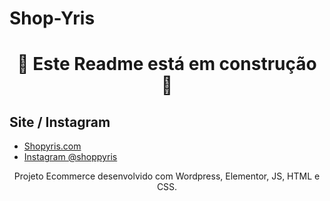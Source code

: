 # Shop-Yris
<h1 align="center">
 🚧 Este Readme está em construção 🚧
</h1>

## Site / Instagram
- [Shopyris.com](https://shopyris.com/)
- [Instagram @shoppyris](https://www.instagram.com/shopyris/)

<p align="center">Projeto Ecommerce desenvolvido com Wordpress, Elementor, JS, HTML e CSS.</p>

<div align="center">
	
<br>
